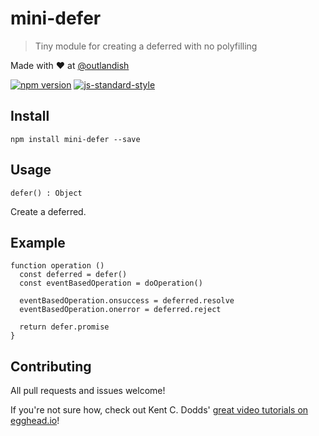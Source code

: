 # mini-defer

> Tiny module for creating a deferred with no polyfilling

Made with ❤ at [@outlandish](http://www.twitter.com/outlandish)

<a href="http://badge.fury.io/js/serialise-response"><img alt="npm version" src="https://badge.fury.io/js/serialise-response.svg"></a>
[![js-standard-style](https://img.shields.io/badge/code%20style-standard-brightgreen.svg)](http://standardjs.com/)

## Install

    npm install mini-defer --save

## Usage

`defer() : Object`

Create a deferred.

## Example

    function operation ()
      const deferred = defer()
      const eventBasedOperation = doOperation()

      eventBasedOperation.onsuccess = deferred.resolve
      eventBasedOperation.onerror = deferred.reject

      return defer.promise
    }

## Contributing

All pull requests and issues welcome!

If you're not sure how, check out Kent C. Dodds' [great video tutorials on egghead.io](https://egghead.io/lessons/javascript-identifying-how-to-contribute-to-an-open-source-project-on-github)!
